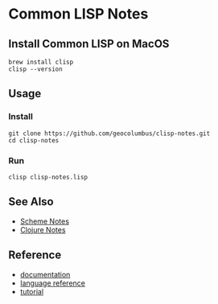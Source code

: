 # Common LISP Notes

## Install Common LISP on MacOS
```
brew install clisp
clisp --version
```

## Usage

### Install
```
git clone https://github.com/geocolumbus/clisp-notes.git
cd clisp-notes
```

### Run
```
clisp clisp-notes.lisp
```

## See Also

* [Scheme Notes](https://github.com/geocolumbus/scheme-notes)
* [Clojure Notes](https://github.com/geocolumbus/clojure-notes)

## Reference

* [documentation](https://www.gnu.org/software/clisp/resources.html#doc)
* [language reference](https://www.cs.cmu.edu/Groups/AI/html/cltl/clm/node1.html#SECTION00100000000000000000)
* [tutorial](https://sourceforge.net/p/clisp/clisp/ci/default/tree/doc/LISP-tutorial.txt)
